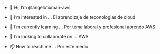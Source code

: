 - 👋 Hi, I’m @angelotixman-aws
- 👀 I’m interested in ...
El aprendizaje de teconologias de cloud
- 🌱 I’m currently learning ...
Por  tema laboral y profesional  aprendo AWS
- 💞️ I’m looking to collaborate on ...
AWS

- 📫 How to reach me ...
Por este medio.

<!---
angelotixman-aws/angelotixman-aws is a ✨ special ✨ repository because its `README.md` (this file) appears on your GitHub profile.
You can click the Preview link to take a look at your changes.
--->
